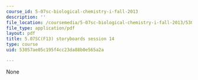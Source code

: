 ```yaml
---
course_id: 5-07sc-biological-chemistry-i-fall-2013
description: ''
file_location: /coursemedia/5-07sc-biological-chemistry-i-fall-2013/53057ae05c195f4cc23da88b0e565a2a_sb_session14.pdf
file_type: application/pdf
layout: pdf
title: 5.07SC(F13) storyboards session 14
type: course
uid: 53057ae05c195f4cc23da88b0e565a2a

---
```

None